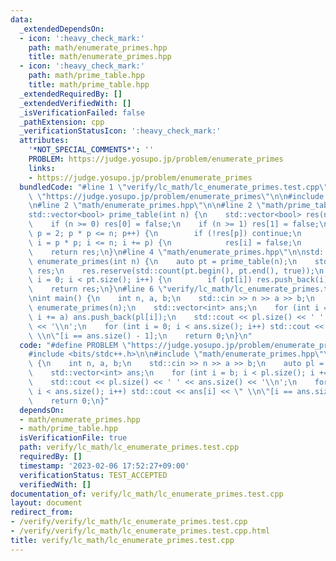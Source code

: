 ```yaml
---
data:
  _extendedDependsOn:
  - icon: ':heavy_check_mark:'
    path: math/enumerate_primes.hpp
    title: math/enumerate_primes.hpp
  - icon: ':heavy_check_mark:'
    path: math/prime_table.hpp
    title: math/prime_table.hpp
  _extendedRequiredBy: []
  _extendedVerifiedWith: []
  _isVerificationFailed: false
  _pathExtension: cpp
  _verificationStatusIcon: ':heavy_check_mark:'
  attributes:
    '*NOT_SPECIAL_COMMENTS*': ''
    PROBLEM: https://judge.yosupo.jp/problem/enumerate_primes
    links:
    - https://judge.yosupo.jp/problem/enumerate_primes
  bundledCode: "#line 1 \"verify/lc_math/lc_enumerate_primes.test.cpp\"\n#define PROBLEM\
    \ \"https://judge.yosupo.jp/problem/enumerate_primes\"\n\n#include <bits/stdc++.h>\n\
    \n#line 2 \"math/enumerate_primes.hpp\"\n\n#line 2 \"math/prime_table.hpp\"\n\n\
    std::vector<bool> prime_table(int n) {\n    std::vector<bool> res(n + 1, true);\n\
    \    if (n >= 0) res[0] = false;\n    if (n >= 1) res[1] = false;\n    for (int\
    \ p = 2; p * p <= n; p++) {\n        if (!res[p]) continue;\n        for (int\
    \ i = p * p; i <= n; i += p) {\n            res[i] = false;\n        }\n    }\n\
    \    return res;\n}\n#line 4 \"math/enumerate_primes.hpp\"\n\nstd::vector<int>\
    \ enumerate_primes(int n) {\n    auto pt = prime_table(n);\n    std::vector<int>\
    \ res;\n    res.reserve(std::count(pt.begin(), pt.end(), true));\n    for (int\
    \ i = 0; i < pt.size(); i++) {\n        if (pt[i]) res.push_back(i);\n    }\n\
    \    return res;\n}\n#line 6 \"verify/lc_math/lc_enumerate_primes.test.cpp\"\n\
    \nint main() {\n    int n, a, b;\n    std::cin >> n >> a >> b;\n    auto pl =\
    \ enumerate_primes(n);\n    std::vector<int> ans;\n    for (int i = b; i < pl.size();\
    \ i += a) ans.push_back(pl[i]);\n    std::cout << pl.size() << ' ' << ans.size()\
    \ << '\\n';\n    for (int i = 0; i < ans.size(); i++) std::cout << ans[i] << \"\
    \ \\n\"[i == ans.size() - 1];\n    return 0;\n}\n"
  code: "#define PROBLEM \"https://judge.yosupo.jp/problem/enumerate_primes\"\n\n\
    #include <bits/stdc++.h>\n\n#include \"math/enumerate_primes.hpp\"\n\nint main()\
    \ {\n    int n, a, b;\n    std::cin >> n >> a >> b;\n    auto pl = enumerate_primes(n);\n\
    \    std::vector<int> ans;\n    for (int i = b; i < pl.size(); i += a) ans.push_back(pl[i]);\n\
    \    std::cout << pl.size() << ' ' << ans.size() << '\\n';\n    for (int i = 0;\
    \ i < ans.size(); i++) std::cout << ans[i] << \" \\n\"[i == ans.size() - 1];\n\
    \    return 0;\n}"
  dependsOn:
  - math/enumerate_primes.hpp
  - math/prime_table.hpp
  isVerificationFile: true
  path: verify/lc_math/lc_enumerate_primes.test.cpp
  requiredBy: []
  timestamp: '2023-02-06 17:52:27+09:00'
  verificationStatus: TEST_ACCEPTED
  verifiedWith: []
documentation_of: verify/lc_math/lc_enumerate_primes.test.cpp
layout: document
redirect_from:
- /verify/verify/lc_math/lc_enumerate_primes.test.cpp
- /verify/verify/lc_math/lc_enumerate_primes.test.cpp.html
title: verify/lc_math/lc_enumerate_primes.test.cpp
---
```

